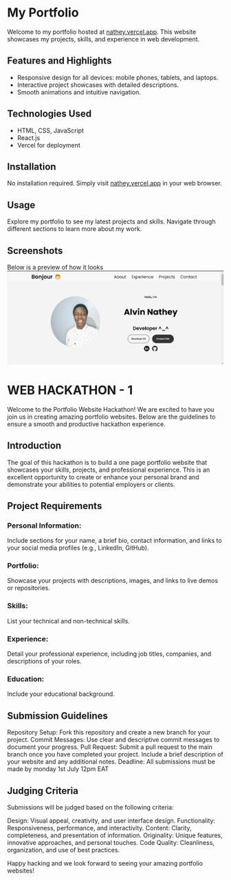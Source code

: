 # My Portfolio

Welcome to my portfolio hosted at [nathey.vercel.app](https://nathey.vercel.app). 
This website showcases my projects, skills, and experience in web development.

## Features and Highlights
- Responsive design for all devices: mobile phones, tablets, and laptops.
- Interactive project showcases with detailed descriptions.
- Smooth animations and intuitive navigation.

## Technologies Used
- HTML, CSS, JavaScript
- React.js
- Vercel for deployment

## Installation
No installation required. Simply visit [nathey.vercel.app](https://nathey.vercel.app) in your web browser.

## Usage
Explore my portfolio to see my latest projects and skills. Navigate through different sections to learn more about my work.

## Screenshots
Below is a preview of how it looks
![Homepage screenshot](/screenshots/homepage.png)


# WEB HACKATHON - 1
Welcome to the Portfolio Website Hackathon! We are excited to have you join us in creating amazing portfolio websites. Below are the guidelines to ensure a smooth and productive hackathon experience.

## Introduction
The goal of this hackathon is to build a one page portfolio website that showcases your skills, projects, and professional experience. This is an excellent opportunity to create or enhance your personal brand and demonstrate your abilities to potential employers or clients.

## Project Requirements
### Personal Information: 
Include sections for your name, a brief bio, contact information, and links to your social media profiles (e.g., LinkedIn, GitHub).

### Portfolio: 
Showcase your projects with descriptions, images, and links to live demos or repositories.

### Skills: 
List your technical and non-technical skills.

### Experience: 
Detail your professional experience, including job titles, companies, and descriptions of your roles.

### Education: 
Include your educational background.

## Submission Guidelines
Repository Setup: Fork this repository and create a new branch for your project.
Commit Messages: Use clear and descriptive commit messages to document your progress.
Pull Request: Submit a pull request to the main branch once you have completed your project. Include a brief description of your website and any additional notes.
Deadline: All submissions must be made by monday 1st July 12pm EAT

## Judging Criteria
Submissions will be judged based on the following criteria:

Design: Visual appeal, creativity, and user interface design.
Functionality: Responsiveness, performance, and interactivity.
Content: Clarity, completeness, and presentation of information.
Originality: Unique features, innovative approaches, and personal touches.
Code Quality: Cleanliness, organization, and use of best practices.

Happy hacking and we look forward to seeing your amazing portfolio websites!



